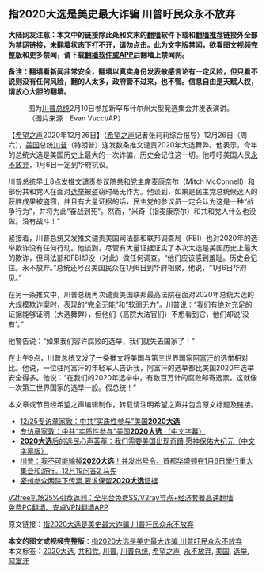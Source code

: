  <h2>指2020大选是美史最大诈骗 川普吁民众永不放弃</h2> <p class="notice"><b>大陆网友注意：本文中的链接除此处和文末的<a href="https://github.com/bannedbook/fanqiang" >翻墙</a>软件下载和<a href="https://github.com/killgcd/justmysocks/blob/master/README.md">翻墙推荐</a>链接外全部为禁网链接，未翻墙状态下打不开，请勿点击。此为文字版禁闻，欲看图文视频完整版和更多禁闻，请下载<a href="https://github.com/bannedbook/fanqiang">翻墙软件或APP</a>后翻墙上禁闻网。</p><p>备注：翻墙看新闻非常安全，翻墙以真实身份发表敏感言论有一定风险，但只看不说则没有任何风险，翻的人太多，政府管不过来，也不管。信息自由是天赋人权，请放心大胆的翻墙。</b></p>  <div class="entry"> <figure><figcaption>图为<a href="https://www.bannedbook.org/bnews/tag/%E5%B7%9D%E6%99%AE%E6%80%BB%E7%BB%9F/" class="st_tag internal_tag" rel="tag" title="标签 川普总统 下的日志">川普总统</a>2月10日参加新罕布什尔州大型竞选集会并发表演讲。（图片来源：Evan Vucci/AP）</figcaption></figure> <p>【<span class='wp_keywordlink_affiliate'><a href="https://www.soundofhope.org" title="希望之声" target="_blank">希望之声</a></span>2020年12月26日】（<a href="https://www.bannedbook.org/bnews/tag/%e5%b8%8c%e6%9c%9b%e4%b9%8b%e5%a3%b0/" class="st_tag internal_tag" rel="tag" title="标签 希望之声 下的日志">希望之声</a>记者张莉莉综合报导）12月26日（周六），<a href="https://www.bannedbook.org/bnews/tag/%e7%be%8e%e5%9b%bd/" class="st_tag internal_tag" rel="tag" title="标签 美国 下的日志">美国</a>总统<a href="https://www.bannedbook.org/bnews/tag/%e5%b7%9d%e6%99%ae/" class="st_tag internal_tag" rel="tag" title="标签 川普 下的日志">川普</a>（特朗普）连发数条推文谴责2020年大选舞弊。他表示，今年的总统大选是美国历史上最大的一次诈骗，历史会记住这一切。他呼吁美国人民<a href="https://www.bannedbook.org/bnews/tag/%E6%B0%B8%E4%B8%8D%E6%94%BE%E5%BC%83/" class="st_tag internal_tag" rel="tag" title="标签 永不放弃 下的日志">永不放弃</a>，1月6日一定到华府抗议。</p> <p>川普总统早上8点发推文谴责参议院<a href="https://www.bannedbook.org/bnews/tag/%e5%85%b1%e5%92%8c%e5%85%9a/" class="st_tag internal_tag" rel="tag" title="标签 共和党 下的日志">共和党</a>主席麦康奈尔（Mitch McConnell）和部份共和党人在面对<a href="https://www.bannedbook.org/bnews/tag/%e9%80%89%e4%b8%be/" class="st_tag internal_tag" rel="tag" title="标签 选举 下的日志">选举</a>被盗窃时毫无作为。他谈到，如果是民主党总统候选人的获胜成果被盗窃，并且有大量证据的话，民主党的参议员一定会认为这是一种“战争行为”，并将为此“奋战到死”。然而，“米奇（指麦康奈尔）和共和党人什么也没做。没有战斗！”</p> <p></p> <p>紧接着，川普总统又发推文谴责美国司法部和联邦调查局（FBI）也对2020年的选举欺诈没有任何行动。他谈到，尽管有大量证据证实了本次大选是美国历史上最大的欺诈，但司法部和FBI却没（对此）做任何调查。“他们应该感到羞耻。历史会记住。永不放弃。”总统还号召美国民众在1月6日到华府相聚，他说，“1月6日华府见。”</p>  <p></p> <p>在另一条推文中，川普总统再次谴责美国联邦最高法院在面对2020年总统大选的大规模欺诈案时，表现的“完全无能”和“软弱无力”。川普说：“我们有绝对充足的证据能够证明（大选舞弊），但他们（高院大法官们）不想看到它，他们却说‘没有’。”</p> <p>他警告说：“如果我们容许腐败的选举，我们就失去国家了！”</p> <p></p>  <p>在上午9点，川普总统又发了一条推文将美国与第三世界国家<a href="https://www.bannedbook.org/bnews/tag/%e9%98%bf%e5%af%8c%e6%b1%97/" class="st_tag internal_tag" rel="tag" title="标签 阿富汗 下的日志">阿富汗</a>的选举相对比。他说，一位驻阿富汗的年轻军人告诉我，阿富汗的选举都比美国2020年选举安全得多。他说：“在我们的2020年选举中，有数百万计的腐败邮寄选票，这就像一次第三世界国家的选举一般。假总统！”</p> <p></p> <p>本文章或节目经希望之声编辑制作，转载请注明希望之声并包含原文标题及链接。</p> <ul class='op-related-articles' title='相关阅读'> <li><a href='https://www.bannedbook.org/bnews/taiwannews/20201226/1455343.html' target='_blank'>12/25专访章家敦：中共“实质性参与”美国<b>2020大选</b></a></li> <li><a href='https://www.bannedbook.org/bnews/bannedvideo/20201226/1455193.html' target='_blank'>专访章家敦：中共“实质性参与”美国<b>2020大选</b> （中文字幕）</a></li> <li><a href='https://www.bannedbook.org/bnews/bannedvideo/20201221/1452321.html' target='_blank'><b>2020大选</b>后的选民心声荟萃：我们需要美国出现奇蹟 愿神保佑大纪元（中文字幕版）</a></li> <li><a href='https://www.bannedbook.org/bnews/bannedvideo/20201220/1451490.html' target='_blank'>川普：我不可能输掉<b>2020大选</b>！并发出号令，首都华盛顿在1月6日举行重大集会和游行。12月19问答2 马先</a></li> <li><a href='https://www.bannedbook.org/bnews/cnnews/20201216/1449069.html' target='_blank'>密州参众两院下传票 要求保留<b>2020大选</b>证据</a></li> </ul> <p class="texttj"> <a href="https://github.com/bannedbook/fanqiang/wiki/V2ray%E6%9C%BA%E5%9C%BA" target="_blank">V2free机场25%引荐返利：全平台免费SS/V2ray节点+经济套餐高速翻墙</a><br/> <a href="https://github.com/bannedbook/fanqiang/wiki/%E7%A6%81%E9%97%BB%E7%BD%91%E5%AE%89%E5%8D%93%E7%BF%BB%E5%A2%99%E6%96%B0%E9%97%BBAPP" target="_blank">免费PC翻墙、安卓VPN翻墙APP</a></p><p>原文链接：<a class="src_link"  href="https://www.soundofhope.org/post/457468" target="_blank">指2020大选是美史最大诈骗 川普吁民众永不放弃</a></p> <a name='sharetosocial'></a>       <div><b>本文的图文或视频完整版</b>：<a href='https://www.bannedbook.org/bnews/comments/20201226/1455557.html'>指2020大选是美史最大诈骗 川普吁民众永不放弃</a></div>  </div><!--END ENTRY--> <div class="postfooter"> <div>本文标签：<a href="https://www.bannedbook.org/bnews/tag/2020%e5%a4%a7%e9%80%89/" rel="tag">2020大选</a>, <a href="https://www.bannedbook.org/bnews/tag/%e5%85%b1%e5%92%8c%e5%85%9a/" rel="tag">共和党</a>, <a href="https://www.bannedbook.org/bnews/tag/%e5%b7%9d%e6%99%ae/" rel="tag">川普</a>, <a href="https://www.bannedbook.org/bnews/tag/%E5%B7%9D%E6%99%AE%E6%80%BB%E7%BB%9F/" rel="tag">川普总统</a>, <a href="https://www.bannedbook.org/bnews/tag/%e5%b8%8c%e6%9c%9b%e4%b9%8b%e5%a3%b0/" rel="tag">希望之声</a>, <a href="https://www.bannedbook.org/bnews/tag/%E6%B0%B8%E4%B8%8D%E6%94%BE%E5%BC%83/" rel="tag">永不放弃</a>, <a href="https://www.bannedbook.org/bnews/tag/%e7%be%8e%e5%9b%bd/" rel="tag">美国</a>, <a href="https://www.bannedbook.org/bnews/tag/%e9%80%89%e4%b8%be/" rel="tag">选举</a>, <a href="https://www.bannedbook.org/bnews/tag/%e9%98%bf%e5%af%8c%e6%b1%97/" rel="tag">阿富汗</a></div>  </div><!--END POSTFOOTER--> 